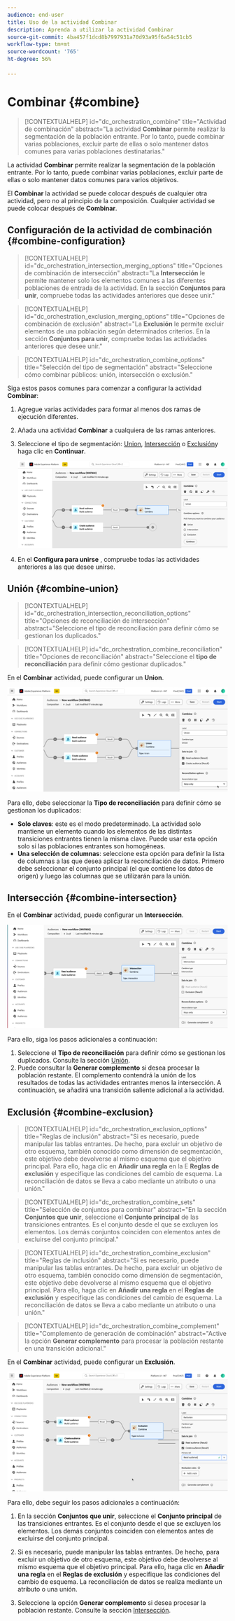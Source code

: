 ```yaml
---
audience: end-user
title: Uso de la actividad Combinar
description: Aprenda a utilizar la actividad Combinar
source-git-commit: 4ba457f1dcd8b7997931a70d93a95f6a54c51cb5
workflow-type: tm+mt
source-wordcount: '765'
ht-degree: 56%

---
```



# Combinar {#combine}

>[!CONTEXTUALHELP]
>id="dc_orchestration_combine"
>title="Actividad de combinación"
>abstract="La actividad **Combinar** permite realizar la segmentación de la población entrante. Por lo tanto, puede combinar varias poblaciones, excluir parte de ellas o solo mantener datos comunes para varias poblaciones destinatarias."

La actividad **Combinar** permite realizar la segmentación de la población entrante. Por lo tanto, puede combinar varias poblaciones, excluir parte de ellas o solo mantener datos comunes para varios objetivos.

El **Combinar** la actividad se puede colocar después de cualquier otra actividad, pero no al principio de la composición. Cualquier actividad se puede colocar después de **Combinar**.

## Configuración de la actividad de combinación {#combine-configuration}

>[!CONTEXTUALHELP]
>id="dc_orchestration_intersection_merging_options"
>title="Opciones de combinación de intersección"
>abstract="La **Intersección** le permite mantener solo los elementos comunes a las diferentes poblaciones de entrada de la actividad. En la sección **Conjuntos para unir**, compruebe todas las actividades anteriores que desee unir."

>[!CONTEXTUALHELP]
>id="dc_orchestration_exclusion_merging_options"
>title="Opciones de combinación de exclusión"
>abstract="La **Exclusión** le permite excluir elementos de una población según determinados criterios. En la sección **Conjuntos para unir**, compruebe todas las actividades anteriores que desee unir."

>[!CONTEXTUALHELP]
>id="dc_orchestration_combine_options"
>title="Selección del tipo de segmentación"
>abstract="Seleccione cómo combinar públicos: unión, intersección o exclusión."

Siga estos pasos comunes para comenzar a configurar la actividad **Combinar**:

1. Agregue varias actividades para formar al menos dos ramas de ejecución diferentes.

1. Añada una actividad **Combinar** a cualquiera de las ramas anteriores.

1. Seleccione el tipo de segmentación: [Union](#union), [Intersección](#intersection) o [Exclusión](#exclusion)y haga clic en **Continuar**.

   ![](../assets/combine.png)

1. En el **Configura para unirse** , compruebe todas las actividades anteriores a las que desee unirse.

## Unión {#combine-union}

>[!CONTEXTUALHELP]
>id="dc_orchestration_intersection_reconciliation_options"
>title="Opciones de reconciliación de intersección"
>abstract="Seleccione el tipo de reconciliación para definir cómo se gestionan los duplicados."

>[!CONTEXTUALHELP]
>id="dc_orchestration_combine_reconciliation"
>title="Opciones de reconciliación"
>abstract="Seleccione el **tipo de reconciliación** para definir cómo gestionar duplicados."

En el **Combinar** actividad, puede configurar un **Union**.

![](../assets/combine-union.png)

Para ello, debe seleccionar la **Tipo de reconciliación** para definir cómo se gestionan los duplicados:

* **Solo claves**: este es el modo predeterminado. La actividad solo mantiene un elemento cuando los elementos de las distintas transiciones entrantes tienen la misma clave. Puede usar esta opción solo si las poblaciones entrantes son homogéneas.
* **Una selección de columnas**: seleccione esta opción para definir la lista de columnas a las que desea aplicar la reconciliación de datos. Primero debe seleccionar el conjunto principal (el que contiene los datos de origen) y luego las columnas que se utilizarán para la unión.

## Intersección {#combine-intersection}

En el **Combinar** actividad, puede configurar un **Intersección**.

![](../assets/combine-intersection.png)

Para ello, siga los pasos adicionales a continuación:

1. Seleccione el **Tipo de reconciliación** para definir cómo se gestionan los duplicados. Consulte la sección [Unión](#union).
1. Puede consultar la **Generar complemento** si desea procesar la población restante. El complemento contendrá la unión de los resultados de todas las actividades entrantes menos la intersección. A continuación, se añadirá una transición saliente adicional a la actividad.

## Exclusión {#combine-exclusion}

>[!CONTEXTUALHELP]
>id="dc_orchestration_exclusion_options"
>title="Reglas de inclusión"
>abstract="Si es necesario, puede manipular las tablas entrantes. De hecho, para excluir un objetivo de otro esquema, también conocido como dimensión de segmentación, este objetivo debe devolverse al mismo esquema que el objetivo principal. Para ello, haga clic en **Añadir una regla** en la E **Reglas de exclusión** y especifique las condiciones del cambio de esquema. La reconciliación de datos se lleva a cabo mediante un atributo o una unión."

>[!CONTEXTUALHELP]
>id="dc_orchestration_combine_sets"
>title="Selección de conjuntos para combinar"
>abstract="En la sección **Conjuntos que unir**, seleccione el **Conjunto principal** de las transiciones entrantes. Es el conjunto desde el que se excluyen los elementos. Los demás conjuntos coinciden con elementos antes de excluirse del conjunto principal."

>[!CONTEXTUALHELP]
>id="dc_orchestration_combine_exclusion"
>title="Reglas de inclusión"
>abstract="Si es necesario, puede manipular las tablas entrantes. De hecho, para excluir un objetivo de otro esquema, también conocido como dimensión de segmentación, este objetivo debe devolverse al mismo esquema que el objetivo principal. Para ello, haga clic en **Añadir una regla** en el **Reglas de exclusión** y especifique las condiciones del cambio de esquema. La reconciliación de datos se lleva a cabo mediante un atributo o una unión."

>[!CONTEXTUALHELP]
>id="dc_orchestration_combine_complement"
>title="Complemento de generación de combinación"
>abstract="Active la opción **Generar complemento** para procesar la población restante en una transición adicional."

En el **Combinar** actividad, puede configurar un **Exclusión**.

![](../assets/combine-exclusion.png)

Para ello, debe seguir los pasos adicionales a continuación:

1. En la sección **Conjuntos que unir**, seleccione el **Conjunto principal** de las transiciones entrantes. Es el conjunto desde el que se excluyen los elementos. Los demás conjuntos coinciden con elementos antes de excluirse del conjunto principal.

1. Si es necesario, puede manipular las tablas entrantes. De hecho, para excluir un objetivo de otro esquema, este objetivo debe devolverse al mismo esquema que el objetivo principal. Para ello, haga clic en **Añadir una regla** en el **Reglas de exclusión** y especifique las condiciones del cambio de esquema. La reconciliación de datos se realiza mediante un atributo o una unión. <!-- pas compris-->
1. Seleccione la opción **Generar complemento** si desea procesar la población restante. Consulte la sección [Intersección](#intersection).

<!--
## Examples{#combine-examples}

In the following example, we are using a **Combine** activity and we add a **union** to retrieves all the profiles of the two queries: persons between 18 and 27 years old and persons between 34 and 40 years old.

![](../assets/workflow-union-example.png)

The following example shows the **intersection** between two query activities. It is being used here to retrieve profiles who are between 18 to 27 years old and whose email address has been provided.

![](../assets/workflow-intersection-example.png)

The following **exclusion** example shows two queries configured to filter profiles who are between 18 and 27 years old and have an Adobe email domain. The profiles with an Adobe email domain are then excluded from the first set. 

![](../assets/workflow-exclusion-example.png)
-->
